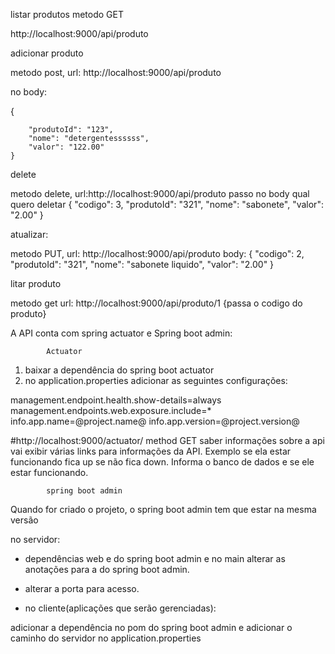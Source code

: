 listar produtos metodo GET

http://localhost:9000/api/produto


adicionar produto

metodo post, url: http://localhost:9000/api/produto

no body:

  {
        
        "produtoId": "123",
        "nome": "detergentessssss",
        "valor": "122.00"
    }


delete

metodo delete, url:http://localhost:9000/api/produto
passo no body qual quero deletar
   {
        "codigo": 3,
        "produtoId": "321",
        "nome": "sabonete",
        "valor": "2.00"
    }


atualizar: 

metodo PUT, url: http://localhost:9000/api/produto
body:
   {
        "codigo": 2,
        "produtoId": "321",
        "nome": "sabonete liquido",
        "valor": "2.00"
    }


litar produto

metodo get url: http://localhost:9000/api/produto/1   {passa o codigo do produto}




A API conta com spring actuator e Spring boot admin:

			Actuator

1. baixar a dependência do spring boot actuator
2. no application.properties adicionar as seguintes configurações:

management.endpoint.health.show-details=always
management.endpoints.web.exposure.include=*
info.app.name=@project.name@
info.app.version=@project.version@

#http://localhost:9000/actuator/ method GET saber informações sobre a api
vai exibir várias links para informações da API. Exemplo se ela estar funcionando fica up se não fica down. Informa o banco de dados e se ele estar funcionando. 

			spring boot admin

Quando for criado o projeto, o spring boot admin tem que estar na mesma versão

no servidor:

- dependências web e do spring boot admin e no main alterar as anotações para a do spring boot admin.

- alterar a porta para acesso.


- no cliente(aplicações que serão gerenciadas):

adicionar a dependência no pom do spring boot admin e adicionar o caminho do servidor no application.properties
